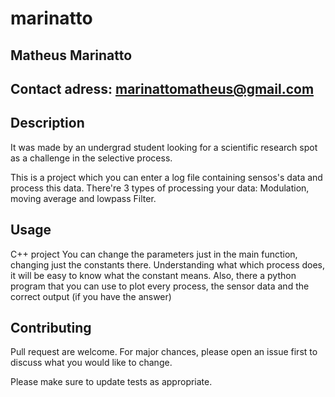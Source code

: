 # marinatto

## Matheus Marinatto 
## Contact adress: marinattomatheus@gmail.com

## Description
  It was made by an undergrad student looking for a scientific research spot as a challenge in the selective process.
  
  This is a project which you can enter a log file containing sensos's data and process this data.
  There're 3 types of processing your data: Modulation, moving average and lowpass Filter.
  
## Usage
  C++ project
  You can change the parameters just in the main function, changing just the constants there.
  Understanding what which process does, it will be easy to know what the constant means.
  Also, there a python program that you can use to plot every process, the sensor data and the correct output (if you have the answer)
  
## Contributing
  Pull request are welcome. For major chances, please open an issue first to discuss what you would like to change.
  
  Please make sure to update tests as appropriate.
   
  

